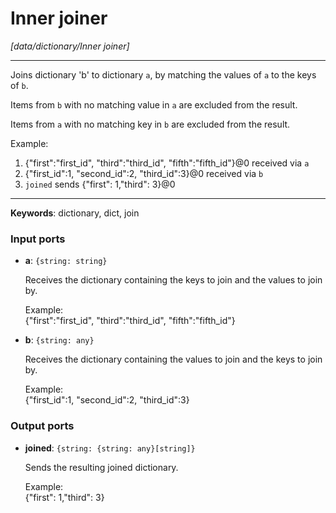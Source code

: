 # Inner joiner

_[data/dictionary/Inner joiner]_

---

Joins dictionary 'b' to dictionary `a`, by matching the values of `a` to the keys of `b`.  
  
Items from `b` with no matching value in `a` are excluded from the result.  
  
Items from `a` with no matching key in `b` are excluded from the result.  
  
Example:  
1. {"first":"first_id", "third":"third_id", "fifth":"fifth_id"}@0 received via `a`  
2. {"first_id":1, "second_id":2, "third_id":3}@0 received via `b`  
3. `joined` sends {"first": 1,"third": 3}@0  

---

__Keywords__: dictionary, dict, join

### Input ports

* __a__: ` {string: string} `


    Receives the dictionary containing the keys to join and the values to join by.  
      
    Example:  
    {"first":"first_id", "third":"third_id", "fifth":"fifth_id"}  


* __b__: ` {string: any} `


    Receives the dictionary containing the values to join and the keys to join by.  
      
    Example:  
    {"first_id":1, "second_id":2, "third_id":3}  

### Output ports

* __joined__: ` {string: {string: any}[string]} `


    Sends the resulting joined dictionary.  
      
    Example:  
    {"first": 1,"third": 3}  

